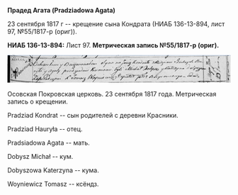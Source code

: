 **Прадед Агата (Pradziadowa Agata)**

23 сентября 1817 г -- крещение сына Кондрата (НИАБ 136-13-894, лист 97,
№55/1817-р (ориг)).

**НИАБ 136-13-894:** Лист 97. **Метрическая запись №55/1817-р (ориг).**

![](./media/a3b5fce279d59e4b7c309d3f3df7d36a63e334bd.png)

Осовская Покровская церковь. 23 сентября 1817 года. Метрическая запись о
крещении.

Pradziad Kondrat -- сын родителей с деревни Красники.

Pradziad Hauryła -- отец.

Pradsiadowa Agata -- мать.

Dobysz Michał -- кум.

Dobyszowa Katerzyna -- кума.

Woyniewicz Tomasz -- ксёндз.
